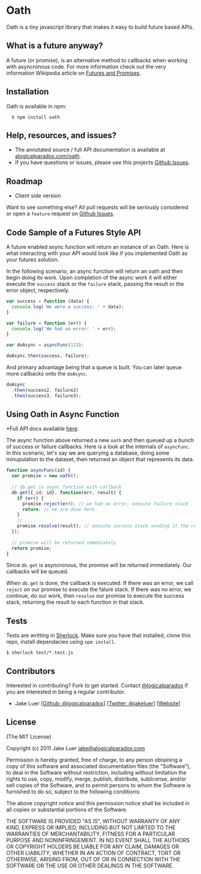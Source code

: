 # Oath

Oath is a tiny javascript library that makes it easy to build future based APIs.

## What is a future anyway?

A future (or promise), is an alternative method to callbacks when working with asyncronous 
code. For more information check out the very information Wikipedia article 
on [Futures and Promises](http://en.wikipedia.org/wiki/Futures_and_promises).

## Installation

Oath is available in npm:

      $ npm install oath
      
## Help, resources, and issues?

* The annotated source / full API documentation is available at [alogicalparadox.com/oath](http://alogicalparadox.com/oath/).
* If you have questions or issues, please use this projects [Github Issues](https://github.com/logicalparadox/oath/issues).

## Roadmap

* Client side version

Want to see something else? All pull requests will be seriously considered or 
open a `feature` request on [Github Issues](https://github.com/logicalparadox/oath/issues).

## Code Sample of a Futures Style API

A future enabled async function will return an instance of an Oath. Here is what 
interacting with your API would look like if you implemented Oath as your futures solution.

In the following scenario, an async function will return an oath and then begin doing its
work. Upon completion of the async work it will either execute the `success` stack or the `failure`
stack, passing the result or the error object, respectively.

```js
var success = function (data) {
  console.log('We were a success: ' + data);
}

var failure = function (err) {
  console.log('We had an error: ' + err);
}

var doAsync = asyncFunc(123);

doAsync.then(success, failure);
```

And primary advantage being that a queue is built. You can later queue more callbacks onto the `doAsync`.

```js
doAsync
  .then(success2, failure2)
  .then(success3, failure3);
```

## Using Oath in Async Function

*Full API docs available [here](http://alogicalparadox.com/oath/).

The async function above returned a new `oath` and then queued up a bunch of success or failure callbacks.
Here is a look at the internals of `asyncFunc`. In this scenario, let's say we are querying a database,
doing some minupulation to the dataset, then returned an object that represents its data.

```js
function asyncFunc(id) {
  var promise = new oath();
  
  // db.get is async function with callback
  db.get({_id: id}, function(err, result) {
    if (err) {
      promise.reject(err); // we had an error, execute failure stack
      return; // we are done here
    }
    // ...
    promise.resolve(result); // execute success stack sending it the result
  });
  
  // promise will be returned immediately
  return promise;
}
```

Since `db.get` is asyncronous, the promise will be returned immediately. Our callbacks will be queued.

When `db.get` is done, the callback is executed. If there was an error, we call `reject` on our promise
to execute the falure stack. If there was no error, we continue, do our work, then `resolve` our promise
to execute the success stack, returning the result to each function in that stack.

## Tests

Tests are writting in [Sherlock](http://github.com/logicalparadox/sherlock). Make sure you have that 
installed, clone this repo, install dependacies using `npm install`.

    $ sherlock test/*.test.js

## Contributors

Interested in contributing? Fork to get started. Contact [@logicalparadox](http://github.com/logicalparadox) if you are interested in being a regular contributor.

* Jake Luer [[Github: @logicalparadox](http://github.com/logicalparadox)] [[Twitter: @jakeluer](http://twitter.com/jakeluer)] [[Website](http://alogicalparadox.com)]

## License

(The MIT License)

Copyright (c) 2011 Jake Luer <jake@alogicalparadox.com>

Permission is hereby granted, free of charge, to any person obtaining a copy
of this software and associated documentation files (the "Software"), to deal
in the Software without restriction, including without limitation the rights
to use, copy, modify, merge, publish, distribute, sublicense, and/or sell
copies of the Software, and to permit persons to whom the Software is
furnished to do so, subject to the following conditions:

The above copyright notice and this permission notice shall be included in
all copies or substantial portions of the Software.

THE SOFTWARE IS PROVIDED "AS IS", WITHOUT WARRANTY OF ANY KIND, EXPRESS OR
IMPLIED, INCLUDING BUT NOT LIMITED TO THE WARRANTIES OF MERCHANTABILITY,
FITNESS FOR A PARTICULAR PURPOSE AND NONINFRINGEMENT. IN NO EVENT SHALL THE
AUTHORS OR COPYRIGHT HOLDERS BE LIABLE FOR ANY CLAIM, DAMAGES OR OTHER
LIABILITY, WHETHER IN AN ACTION OF CONTRACT, TORT OR OTHERWISE, ARISING FROM,
OUT OF OR IN CONNECTION WITH THE SOFTWARE OR THE USE OR OTHER DEALINGS IN
THE SOFTWARE.